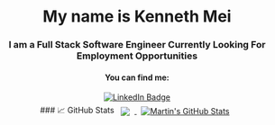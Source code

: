 
<!-- ## Hi there 👋 -->

<h1 align="center">My name is Kenneth Mei</h1>
<h3 align="center">I am a Full Stack Software Engineer Currently Looking For Employment Opportunities</h3>

<h4 align="center">You can find me:</h3>
<div align='center'>
  <a href="https://www.linkedin.com/in/kenneth-mei//">
    <img src="https://img.shields.io/badge/LinkedIn-blue?style=for-the-badge&logo=linkedin&logoColor=white" alt="LinkedIn Badge"/>
  </a>
</div>


<div align='center'>
  ### &#x1f4c8; GitHub Stats
  <a href="https://github.com/kazziken">
    <img align="center" style="margin:0.5rem" src="https://github-readme-stats.vercel.app/api/top-langs/?username=kazziken&title_color=ffffff&text_color=c9cacc&icon_color=4AB197&bg_color=1A2B34" />
  </a>

  <a href="https://github.com/kazziken">
    <img align="center" style="margin:0.5rem" src="https://github-readme-stats.vercel.app/api?username=kazziken&show_icons=true&line_height=27&count_private=true&title_color=ffffff&text_color=c9cacc&icon_color=4AB097&bg_color=1A2B34" alt="Martin's GitHub Stats" />
  </a>
</div>

